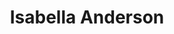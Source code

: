 ---
layout: employee
skillsid: 7
title: 'Isabella Anderson'
permalink: /employees/:title 
location: 'Sacramento'
position: 'Data Analytics Consultant'
availability: 45
internal: false
categories: 
- employees
phoneNumber: 555-555-5555
email: email@gmail.com
manage: false
---